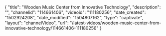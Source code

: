 {
    "title": "Wooden Music Center from Innovative Technology",
    "description": "",
    "channelid": "114661406",
    "videoid": "111180256",
    "date_created": "1502924208",
    "date_modified": "1504807162",
    "type": "captivate",
    "layout": "channelVideo",
    "url": "\/latest-videos\/wooden-music-center-from-innovative-technology\/114661406-111180256"
}